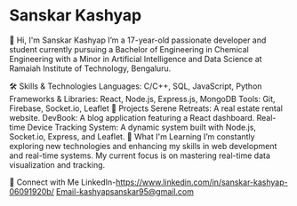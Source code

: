 # Sanskar Kashyap
👋 Hi, I'm Sanskar Kashyap
I’m a 17-year-old passionate developer and student currently pursuing a Bachelor of Engineering in Chemical Engineering with a Minor in Artificial Intelligence and Data Science at Ramaiah Institute of Technology, Bengaluru.

🛠 Skills & Technologies
Languages: C/C++, SQL, JavaScript, Python
Frameworks & Libraries: React, Node.js, Express.js, MongoDB
Tools: Git, Firebase, Socket.io, Leaflet
🚀 Projects
Serene Retreats: A real estate rental website.
DevBook: A blog application featuring a React dashboard.
Real-time Device Tracking System: A dynamic system built with Node.js, Socket.io, Express, and Leaflet.
🌱 What I'm Learning
I’m constantly exploring new technologies and enhancing my skills in web development and real-time systems. My current focus is on mastering real-time data visualization and tracking.

🔗 Connect with Me
LinkedIn-https://www.linkedin.com/in/sanskar-kashyap-06091920b/
Email-kashyapsanskar95@gmail.com


